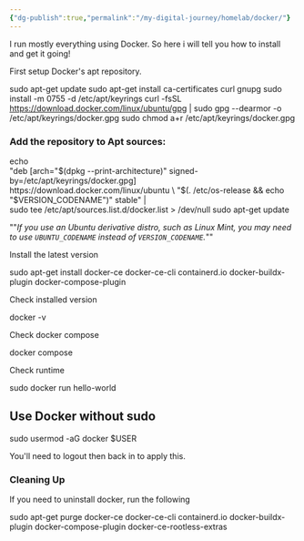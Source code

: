 ```yaml
---
{"dg-publish":true,"permalink":"/my-digital-journey/homelab/docker/"}
---
```


I run mostly everything using Docker.
So here i will tell you how to install and get it going!

First setup Docker's apt repository.

sudo apt-get update
sudo apt-get install ca-certificates curl gnupg
sudo install -m 0755 -d /etc/apt/keyrings
curl -fsSL https://download.docker.com/linux/ubuntu/gpg | sudo gpg --dearmor -o /etc/apt/keyrings/docker.gpg
sudo chmod a+r /etc/apt/keyrings/docker.gpg

### Add the repository to Apt sources:

echo \
  "deb [arch="$(dpkg --print-architecture)" signed-by=/etc/apt/keyrings/docker.gpg] https://download.docker.com/linux/ubuntu \
  "$(. /etc/os-release && echo "$VERSION_CODENAME")" stable" | \
sudo tee /etc/apt/sources.list.d/docker.list > /dev/null
sudo apt-get update

""_If you use an Ubuntu derivative distro, such as Linux Mint, you may need to use `UBUNTU_CODENAME` instead of `VERSION_CODENAME`._""


Install the latest version

sudo apt-get install docker-ce docker-ce-cli containerd.io docker-buildx-plugin docker-compose-plugin

Check installed version

docker -v

Check docker compose

docker compose

Check runtime

sudo docker run hello-world


## Use Docker without sudo

sudo usermod -aG docker  $USER

You'll need to logout then back in to apply this.


### Cleaning Up

If you need to uninstall docker, run the following

sudo apt-get purge docker-ce docker-ce-cli containerd.io docker-buildx-plugin docker-compose-plugin docker-ce-rootless-extras



